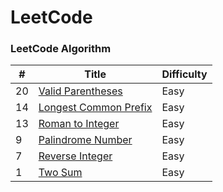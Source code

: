 LeetCode
========

### LeetCode Algorithm


| # | Title | Difficulty |
|---| ----- | ---------- |
|20|[Valid Parentheses](./ProblemSolve/twoSum.cpp)|Easy|
|14|[Longest Common Prefix](./ProblemSolve/twoSum.cpp)|Easy|
|13|[Roman to Integer](./ProblemSolve/twoSum.cpp)|Easy|
|9|[Palindrome Number](./ProblemSolve/twoSum.cpp)|Easy|
|7|[Reverse Integer](./ProblemSolve/twoSum.cpp)|Easy|
|1|[Two Sum](./ProblemSolve/twoSum.cpp)|Easy|
